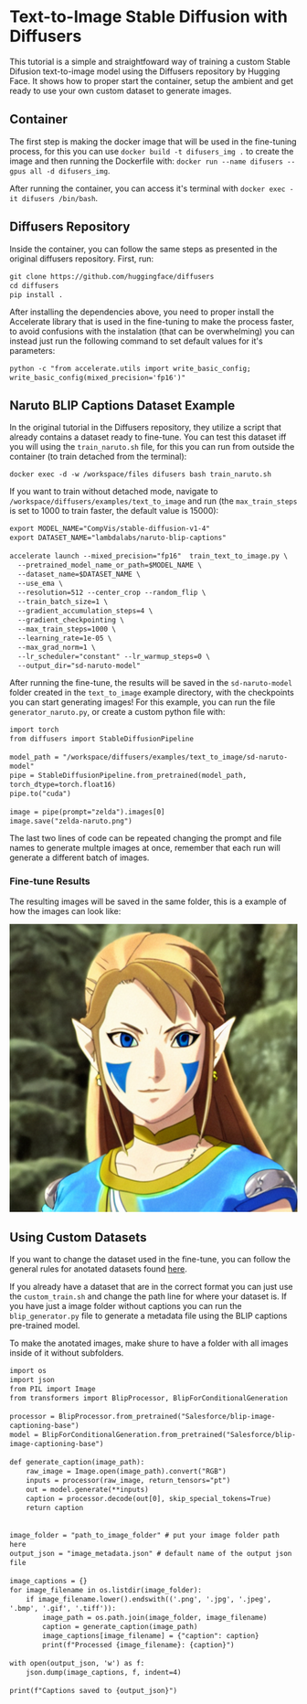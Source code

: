 # Text-to-Image Stable Diffusion with Diffusers 
This tutorial is a simple and straightfoward way of training a custom Stable Difusion text-to-image model using the Diffusers repository by Hugging Face. It shows how to proper start the container, setup the ambient and get ready to use your own custom dataset to generate images.

## Container
The first step is making the docker image that will be used in the fine-tuning process, for this you can use ` docker build -t difusers_img . ` to create the image and then running the Dockerfile with: `docker run --name difusers --gpus all -d difusers_img`.

After running the container, you can access it's terminal with `docker exec -it difusers /bin/bash`.

## Diffusers Repository
Inside the container, you can follow the same steps as presented in the original diffusers repository. First, run:

```
git clone https://github.com/huggingface/diffusers
cd diffusers
pip install .
```
After installing the dependencies above, you need to proper install the Accelerate library that is used in the fine-tuning to make the process faster, to avoid confusions with the instalation (that can be overwhelming) you can instead just run the following command to set default values for it's parameters:

```
python -c "from accelerate.utils import write_basic_config; write_basic_config(mixed_precision='fp16')"
```

## Naruto BLIP Captions Dataset Example

In the original tutorial in the Diffusers repository, they utilize a script that already contains a dataset ready to fine-tune. You can test this dataset iff you will using the `train_naruto.sh` file, for this you can run from outside the container (to train detached from the terminal):

```
docker exec -d -w /workspace/files difusers bash train_naruto.sh
```
If you want to train without detached mode, navigate to `/workspace/diffusers/examples/text_to_image` and run (the `max_train_steps` is set to 1000 to train faster, the default value is 15000):

```
export MODEL_NAME="CompVis/stable-diffusion-v1-4"
export DATASET_NAME="lambdalabs/naruto-blip-captions"

accelerate launch --mixed_precision="fp16"  train_text_to_image.py \
  --pretrained_model_name_or_path=$MODEL_NAME \
  --dataset_name=$DATASET_NAME \
  --use_ema \
  --resolution=512 --center_crop --random_flip \
  --train_batch_size=1 \
  --gradient_accumulation_steps=4 \
  --gradient_checkpointing \
  --max_train_steps=1000 \
  --learning_rate=1e-05 \
  --max_grad_norm=1 \
  --lr_scheduler="constant" --lr_warmup_steps=0 \
  --output_dir="sd-naruto-model"
```

After running the fine-tune, the results will be saved in the `sd-naruto-model` folder created in the `text_to_image` example directory, with the checkpoints you can start generating images! For this example, you can run the file `generator_naruto.py`, or create a custom python file with:

```
import torch
from diffusers import StableDiffusionPipeline

model_path = "/workspace/diffusers/examples/text_to_image/sd-naruto-model"
pipe = StableDiffusionPipeline.from_pretrained(model_path, torch_dtype=torch.float16)
pipe.to("cuda")

image = pipe(prompt="zelda").images[0]
image.save("zelda-naruto.png")
```

The last two lines of code can be repeated changing the prompt and file names to generate multple images at once, remember that each run will generate a different batch of images. 

### Fine-tune Results
The resulting images will be saved in the same folder, this is a example of how the images can look like:

![alt text](examples/example_image.png)

## Using Custom Datasets

If you want to change the dataset used in the fine-tune, you can follow the general rules for anotated datasets found [here](https://huggingface.co/docs/datasets/v2.4.0/en/image_load#imagefolder-with-metadata). 

If you already have a dataset that are in the correct format you can just use the `custom_train.sh` and change the path line for where your dataset is. If you have just a image folder without captions you can run the `blip_generator.py` file to generate a metadata file using the BLIP captions pre-trained model. 

To make the anotated images, make shure to have a folder with all images inside of it without subfolders.

```
import os
import json
from PIL import Image
from transformers import BlipProcessor, BlipForConditionalGeneration

processor = BlipProcessor.from_pretrained("Salesforce/blip-image-captioning-base")
model = BlipForConditionalGeneration.from_pretrained("Salesforce/blip-image-captioning-base")

def generate_caption(image_path):
    raw_image = Image.open(image_path).convert("RGB")
    inputs = processor(raw_image, return_tensors="pt")
    out = model.generate(**inputs)
    caption = processor.decode(out[0], skip_special_tokens=True)
    return caption


image_folder = "path_to_image_folder" # put your image folder path here
output_json = "image_metadata.json" # default name of the output json file

image_captions = {}
for image_filename in os.listdir(image_folder):
    if image_filename.lower().endswith(('.png', '.jpg', '.jpeg', '.bmp', '.gif', '.tiff')):
        image_path = os.path.join(image_folder, image_filename)
        caption = generate_caption(image_path)
        image_captions[image_filename] = {"caption": caption}
        print(f"Processed {image_filename}: {caption}")

with open(output_json, 'w') as f:
    json.dump(image_captions, f, indent=4)

print(f"Captions saved to {output_json}")
```


